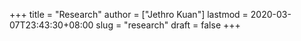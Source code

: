 +++
title = "Research"
author = ["Jethro Kuan"]
lastmod = 2020-03-07T23:43:30+08:00
slug = "research"
draft = false
+++
